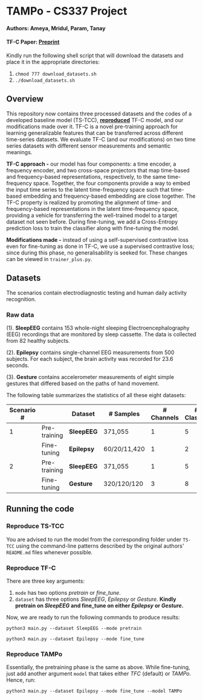 
# TAMPo - CS337 Project

#### Authors: Ameya, Mridul, Param, Tanay

#### TF-C Paper: [Preprint](https://arxiv.org/abs/2206.08496)

Kindly run the following shell script that will download the datasets and place it in the appropriate directories:

1. `chmod 777 download_datasets.sh`
2. `./download_datasets.sh`

## Overview 

This repository now contains three processed datasets and the codes of a developed baseline model (TS-TCC), <strong><u>reproduced</u></strong> TF-C model, and our modifications made over it. TF-C is a novel pre-training approach for learning generalizable features that can be transferred across different time-series datasets. We evaluate TF-C (and our modifications) on two time series datasets with different sensor measurements and semantic meanings.

**TF-C approach -** our model has four components: a time encoder, a frequency encoder, and two cross-space projectors that map time-based and frequency-based representations, respectively, to the same time-frequency space. Together, the four components provide a way to embed the input time series to the latent time-frequency space such that time-based embedding and frequency-based embedding are close together. 
The TF-C property is realized by promoting the alignment of time- and frequency-based representations in the latent time-frequency space, providing a vehicle for transferring the well-trained model to a target dataset not seen before. During fine-tuning, we add a Cross-Entropy prediction loss to train the classifier along with fine-tuning the model.

**Modifications made -** instead of using a self-supervised contrastive loss even for fine-tuning as done in TF-C, we use a supervised contrastive loss; since during this phase, no generalisability is seeked for. These changes can be viewed in `trainer_plus.py`.

## Datasets

The scenarios contain electrodiagnostic testing and human daily activity recognition.

### Raw data

(1). **SleepEEG** contains 153 whole-night sleeping Electroencephalography (EEG) recordings that are monitored by sleep cassette. The data is collected from 82 healthy subjects.

(2). **Epilepsy** contains single-channel EEG measurements from 500 subjects. For each subject, the brain activity was recorded for 23.6 seconds.

(3). **Gesture** contains accelerometer measurements of eight simple gestures that differed based on the paths of hand movement.

The following table summarizes the statistics of all these eight datasets:

| Scenario # |              | Dataset      | # Samples    | # Channels | # Classes | Length | Freq (Hz) |
| ---------- | ------------ | ------------ | ------------ | ---------- | --------- | ------ | --------- |
| 1          | Pre-training | **SleepEEG** | 371,055      | 1          | 5         | 200    | 100       |
|            | Fine-tuning  | **Epilepsy** | 60/20/11,420 | 1          | 2         | 178    | 174       |
| 2          | Pre-training | **SleepEEG** | 371,055      | 1          | 5         | 200    | 100       |
|            | Fine-tuning  | **Gesture**  | 320/120/120  | 3          | 8         | 315    | 100       |

## Running the code

### Reproduce TS-TCC
You are advised to run the model from the corresponding folder under `TS-TCC` using the command-line patterns described by the original authors' `README.md` files whenever possible.

### Reproduce TF-C
There are three key arguments:
1. `mode` has two options *pretrain* or *fine_tune*.
2. `dataset` has three options *SleepEEG*, *Epilepsy* or *Gesture*. <strong>Kindly pretrain on *SleepEEG* and fine_tune on either *Epilepsy* or *Gesture*.</strong>

Now, we are ready to run the following commands to produce results:

```
python3 main.py --dataset SleepEEG --mode pretrain
```

```
python3 main.py --dataset Epilepsy --mode fine_tune
```

### Reproduce TAMPo
Essentially, the pretraining phase is the same as above. While fine-tuning, just add another argument `model` that takes either *TFC* (default) or *TAMPo*. Hence, run:

```
python3 main.py --dataset Epilepsy --mode fine_tune --model TAMPo
```
